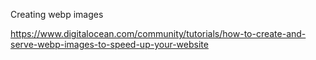 Creating webp images

https://www.digitalocean.com/community/tutorials/how-to-create-and-serve-webp-images-to-speed-up-your-website
